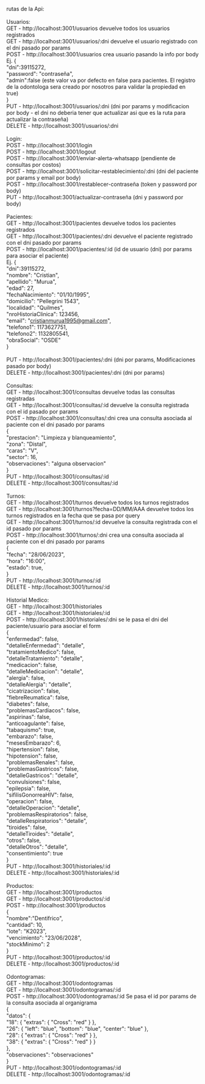 rutas de la Api:<br>
<br>
Usuarios:<br>
GET - http://localhost:3001/usuarios devuelve todos los usuarios registrados <br>
GET - http://localhost:3001/usuarios/:dni devuelve el usuario registrado con el dni pasado por params<br>
POST - http://localhost:3001/usuarios crea usuario pasando la info por body<br>
Ej. {<br>
    "dni":39115272,<br>
    "password": "contraseña",<br>
    "admin":false (este valor va por defecto en false para pacientes. El registro de la odontologa sera creado por nosotros para validar la propiedad en true)<br>
}<br>
PUT - http://localhost:3001/usuarios/:dni (dni por params y modificacion por body - el dni no deberia tener que actualizar asi que es la ruta para actualizar la contraseña)<br>
DELETE - http://localhost:3001/usuarios/:dni<br>
<br>
Login:<br>
POST - http://localhost:3001/login<br>
POST - http://localhost:3001/logout<br>
POST - http://localhost:3001/enviar-alerta-whatsapp (pendiente de consultas por costos)<br>
POST - http://localhost:3001/solicitar-restablecimiento/:dni (dni del paciente por params y email por body)<br>
POST - http://localhost:3001/restablecer-contraseña (token y password por body)<br>
PUT - http://localhost:3001/actualizar-contraseña (dni y password por body)<br>
<br>
Pacientes:<br>
GET - http://localhost:3001/pacientes devuelve todos los pacientes registrados<br>
GET - http://localhost:3001/pacientes/:dni devuelve el paciente registrado con el dni pasado por params<br>
POST - http://localhost:3001/pacientes/:id (id de usuario (dni) por params para asociar el paciente)<br>
Ej. {<br>
    "dni":39115272,<br>
    "nombre": "Cristian",<br>
    "apellido": "Murua",<br>
    "edad": 27,<br>
    "fechaNacimiento": "01/10/1995",<br>
    "domicilio": "Pellegrini 1543",<br>
    "localidad": "Quilmes",<br>
    "nroHistoriaClinica": 123456,<br>
    "email": "cristianmurua1995@gmail.com",<br>
    "telefono1": 1173627751,<br>
    "telefono2": 1132805541,<br>
    "obraSocial": "OSDE"<br>
}<br>
<br>
PUT - http://localhost:3001/pacientes/:dni (dni por params, Modificaciones pasado por body)<br>
DELETE - http://localhost:3001/pacientes/:dni (dni por params)<br>
<br>
Consultas:<br>
GET - http://localhost:3001/consultas devuelve todas las consultas registradas<br>
GET - http://localhost:3001/consultas/:id devuelve la consulta registrada con el id pasado por params<br>
POST - http://localhost:3001/consultas/:dni crea una consulta asociada al paciente con el dni pasado por params<br>
{<br>
    "prestacion": "Limpieza y blanqueamiento",<br>
    "zona": "Distal",<br>
    "caras": "V",<br>
    "sector": 16,<br>
    "observaciones": "alguna observacion"<br>
}<br>
PUT - http://localhost:3001/consultas/:id<br>
DELETE - http://localhost:3001/consultas/:id<br>
<br>
Turnos:<br>
GET - http://localhost:3001/turnos devuelve todos los turnos registrados<br>
GET - http://localhost:3001/turnos?fecha=DD/MM/AAA devuelve todos los turnos registrados en la fecha que se pasa por query<br>
GET - http://localhost:3001/turnos/:id devuelve la consulta registrada con el id pasado por params<br>
POST - http://localhost:3001/turnos/:dni crea una consulta asociada al paciente con el dni pasado por params<br>
{<br>
    "fecha": "28/06/2023",<br>
    "hora": "16:00",<br>
    "estado": true,<br>
}<br>
PUT - http://localhost:3001/turnos/:id<br>
DELETE - http://localhost:3001/turnos/:id<br>
<br>
Historial Medico:<br>
GET - http://localhost:3001/historiales<br>
GET - http://localhost:3001/historiales/:id<br>
POST - http://localhost:3001/historiales/:dni se le pasa el dni del paciente/usuario para asociar el form<br>
{<br>
    "enfermedad": false,<br>
    "detalleEnfermedad": "detalle",<br>
    "tratamientoMedico": false,<br>
    "detalleTratamiento": "detalle",<br>
    "medicacion": false,<br>
    "detalleMedicacion": "detalle",<br>
    "alergia": false,<br>
    "detalleAlergia": "detalle",<br>
    "cicatrizacion": false,<br>
    "fiebreReumatica": false,<br>
    "diabetes": false,<br>
    "problemasCardiacos": false,<br>
    "aspirinas": false,<br>
    "anticoagulante": false,<br>
    "tabaquismo": true,<br>
    "embarazo": false,<br>
    "mesesEmbarazo": 6,<br>
    "hipertension": false,<br>
    "hipotension": false,<br>
    "problemasRenales": false,<br>
    "problemasGastricos": false,<br>
    "detalleGastricos": "detalle",<br>
    "convulsiones": false,<br>
    "epilepsia": false,<br>
    "sifilisGonorreaHIV": false,<br>
    "operacion": false,<br>
    "detalleOperacion": "detalle",<br>
    "problemasRespiratorios": false,<br>
    "detalleRespiratorios": "detalle",<br>
    "tiroides": false,<br>
    "detalleTiroides": "detalle",<br>
    "otros": false,<br>
    "detalleOtros": "detalle",<br>
    "consentimiento": true<br>
}<br>
PUT - http://localhost:3001/historiales/:id<br>
DELETE - http://localhost:3001/historiales/:id<br>
<br>
Productos:<br>
GET - http://localhost:3001/productos<br>
GET - http://localhost:3001/productos/:id<br>
POST - http://localhost:3001/productos<br>
{<br>
    "nombre":"Dentifrico",<br>
    "cantidad": 10,<br>
    "lote": "K2023",<br>
    "vencimiento": "23/06/2028",<br>
    "stockMinimo": 2<br>
}<br>
PUT - http://localhost:3001/productos/:id<br>
DELETE - http://localhost:3001/productos/:id<br>
<br>
Odontogramas:<br>
GET - http://localhost:3001/odontogramas<br>
GET - http://localhost:3001/odontogramas/:id<br>
POST - http://localhost:3001/odontogramas/:id Se pasa el id por params de la consulta asociada al organigrama<br>
{<br>
    "datos": {<br>
        "18": { "extras": { "Cross": "red" } },<br>
        "26": { "left": "blue", "bottom": "blue", "center": "blue" },<br>
        "28": { "extras": { "Cross": "red" } },<br>
        "38": { "extras": { "Cross": "red" } }<br>
    },<br>
    "observaciones": "observaciones"<br>
}<br>
PUT - http://localhost:3001/odontogramas/:id<br>
DELETE - http://localhost:3001/odontogramas/:id<br>

